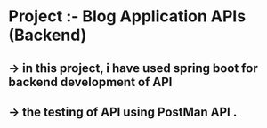 # Project :- Blog Application APIs (Backend)
## -> in this project, i have used spring boot for backend development of API
## -> the testing of API using PostMan API . 
